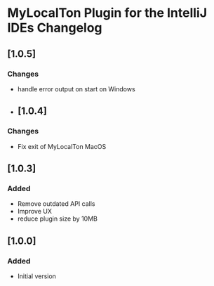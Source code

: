 # MyLocalTon Plugin for the IntelliJ IDEs Changelog

## [1.0.5]

### Changes
- handle error output on start on Windows
 
- ## [1.0.4]
### Changes
- Fix exit of MyLocalTon MacOS 
## [1.0.3]

### Added
- Remove outdated API calls
- Improve UX
- reduce plugin size by 10MB


## [1.0.0]

### Added
- Initial version